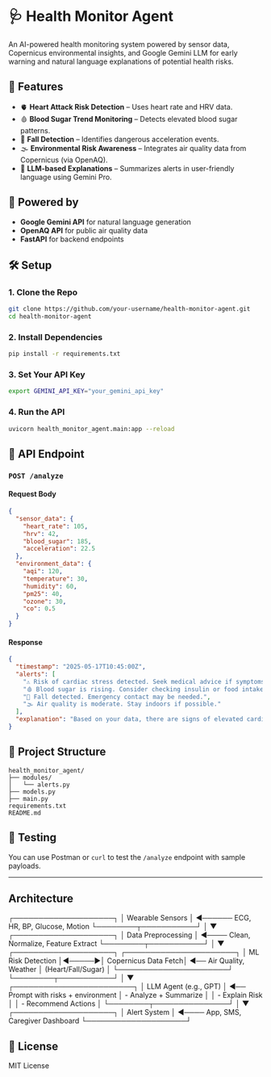 # 🩺 Health Monitor Agent

An AI-powered health monitoring system powered by sensor data, Copernicus environmental insights, and Google Gemini LLM for early warning and natural language explanations of potential health risks.

## 🚀 Features

- 🫀 **Heart Attack Risk Detection** – Uses heart rate and HRV data.
- 🩸 **Blood Sugar Trend Monitoring** – Detects elevated blood sugar patterns.
- 🛑 **Fall Detection** – Identifies dangerous acceleration events.
- 🌫️ **Environmental Risk Awareness** – Integrates air quality data from Copernicus (via OpenAQ).
- 🤖 **LLM-based Explanations** – Summarizes alerts in user-friendly language using Gemini Pro.

## 🧠 Powered by
- **Google Gemini API** for natural language generation
- **OpenAQ API** for public air quality data
- **FastAPI** for backend endpoints

## 🛠️ Setup

### 1. Clone the Repo
```bash
git clone https://github.com/your-username/health-monitor-agent.git
cd health-monitor-agent
```

### 2. Install Dependencies
```bash
pip install -r requirements.txt
```

### 3. Set Your API Key
```bash
export GEMINI_API_KEY="your_gemini_api_key"
```

### 4. Run the API
```bash
uvicorn health_monitor_agent.main:app --reload
```

## 📡 API Endpoint

### `POST /analyze`

#### Request Body
```json
{
  "sensor_data": {
    "heart_rate": 105,
    "hrv": 42,
    "blood_sugar": 185,
    "acceleration": 22.5
  },
  "environment_data": {
    "aqi": 120,
    "temperature": 30,
    "humidity": 60,
    "pm25": 40,
    "ozone": 30,
    "co": 0.5
  }
}
```

#### Response
```json
{
  "timestamp": "2025-05-17T10:45:00Z",
  "alerts": [
    "⚠️ Risk of cardiac stress detected. Seek medical advice if symptoms worsen.",
    "🩸 Blood sugar is rising. Consider checking insulin or food intake.",
    "🚨 Fall detected. Emergency contact may be needed.",
    "🌫️ Air quality is moderate. Stay indoors if possible."
  ],
  "explanation": "Based on your data, there are signs of elevated cardiovascular stress..."
}
```

## 📂 Project Structure

```
health_monitor_agent/
├── modules/
│   └── alerts.py
├── models.py
├── main.py
requirements.txt
README.md
```

## 🧪 Testing

You can use Postman or `curl` to test the `/analyze` endpoint with sample payloads.

---
## Architecture

┌────────────────────┐
│ Wearable Sensors   │ ◄────── ECG, HR, BP, Glucose, Motion
└────────┬───────────┘
         │
         ▼
┌────────────────────┐
│ Data Preprocessing │ ◄──── Clean, Normalize, Feature Extract
└────────┬───────────┘
         │
         ▼
┌────────────────────┐       ┌──────────────────────┐
│ ML Risk Detection  │◄─────▶│ Copernicus Data Fetch│ ◄── Air Quality, Weather
│ (Heart/Fall/Sugar) │       └──────────────────────┘
└────────┬───────────┘
         │
         ▼
┌────────────────────────┐
│ LLM Agent (e.g., GPT)  │ ◄── Prompt with risks + environment
│ - Analyze + Summarize  │
│ - Explain Risk         │
│ - Recommend Actions    │
└────────┬───────────────┘
         │
         ▼
┌────────────────────┐
│ Alert System       │ ◄──── App, SMS, Caregiver Dashboard
└────────────────────┘

## 📃 License

MIT License
